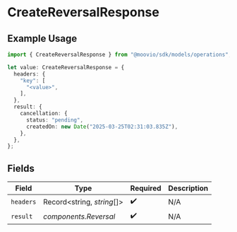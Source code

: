 # CreateReversalResponse

## Example Usage

```typescript
import { CreateReversalResponse } from "@moovio/sdk/models/operations";

let value: CreateReversalResponse = {
  headers: {
    "key": [
      "<value>",
    ],
  },
  result: {
    cancellation: {
      status: "pending",
      createdOn: new Date("2025-03-25T02:31:03.835Z"),
    },
  },
};
```

## Fields

| Field                      | Type                       | Required                   | Description                |
| -------------------------- | -------------------------- | -------------------------- | -------------------------- |
| `headers`                  | Record<string, *string*[]> | :heavy_check_mark:         | N/A                        |
| `result`                   | *components.Reversal*      | :heavy_check_mark:         | N/A                        |